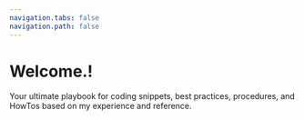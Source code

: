 ```yaml
---
navigation.tabs: false
navigation.path: false
---
```


# Welcome.!

Your ultimate playbook for coding snippets, best practices, procedures, and HowTos based on my experience and
reference.
 


